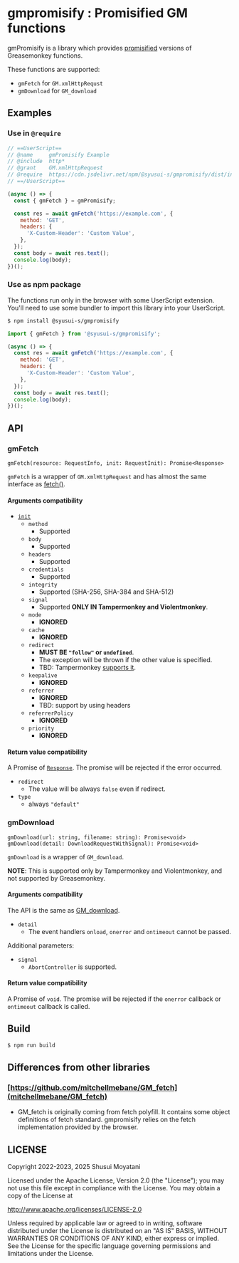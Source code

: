 # gmpromisify : Promisified GM functions

gmPromisify is a library which provides [promisified](https://developer.mozilla.org/en-US/docs/Web/JavaScript/Reference/Global_Objects/Promise) versions of Greasemonkey functions.

These functions are supported:

- `gmFetch` for `GM.xmlHttpRequst`
- `gmDownload` for `GM_download`

## Examples

### Use in `@require`

```javascript
// ==UserScript==
// @name     gmPromisify Example
// @include  http*
// @grant    GM.xmlHttpRequest
// @require  https://cdn.jsdelivr.net/npm/@syusui-s/gmpromisify/dist/index.iife.js
// ==/UserScript==

(async () => {
  const { gmFetch } = gmPromisify;

  const res = await gmFetch('https://example.com', {
    method: 'GET',
    headers: {
      'X-Custom-Header': 'Custom Value',
    },
  });
  const body = await res.text();
  console.log(body);
})();
```

### Use as npm package

The functions run only in the browser with some UserScript extension.
You'll need to use some bundler to import this library into your UserScript.

```sh
$ npm install @syusui-s/gmpromisify
```

```javascript
import { gmFetch } from '@syusui-s/gmpromisify';

(async () => {
  const res = await gmFetch('https://example.com', {
    method: 'GET',
    headers: {
      'X-Custom-Header': 'Custom Value',
    },
  });
  const body = await res.text();
  console.log(body);
})();
```

## API

### gmFetch

`gmFetch(resource: RequestInfo, init: RequestInit): Promise<Response>`

`gmFetch` is a wrapper of `GM.xmlHttpRequest` and has almost the same interface as [fetch()](https://developer.mozilla.org/en-US/docs/Web/API/fetch).

#### Arguments compatibility

- [`init`](https://developer.mozilla.org/en-US/docs/Web/API/RequestInit)
  - `method`
    - Supported
  - `body`
    - Supported
  - `headers`
    - Supported
  - `credentials`
    - Supported
  - `integrity`
    - Supported (SHA-256, SHA-384 and SHA-512)
  - `signal`
    - Supported **ONLY IN Tampermonkey and Violentmonkey**.
  - `mode`
    - **IGNORED**
  - `cache`
    - **IGNORED**
  - `redirect`
    - **MUST BE `"follow"` or `undefined`**.
    - The exception will be thrown if the other value is specified.
    - TBD: Tampermonkey [supports it](https://www.tampermonkey.net/documentation.php?locale=en#api:GM_xmlhttpRequest).
  - `keepalive`
    - **IGNORED**
  - `referrer`
    - **IGNORED**
    - TBD: support by using headers
  - `referrerPolicy`
    - **IGNORED**
  - `priority`
    - **IGNORED**

#### Return value compatibility

A Promise of [`Response`](https://developer.mozilla.org/en-US/docs/Web/API/Response).
The promise will be rejected if the error occurred.

- `redirect`
  - The value will be always `false` even if redirect.
- `type`
  - always `"default"`

### gmDownload

`gmDownload(url: string, filename: string): Promise<void>`
`gmDownload(detail: DownloadRequestWithSignal): Promise<void>`

`gmDownload` is a wrapper of `GM_download`.

**NOTE**: This is supported only by Tampermonkey and Violentmonkey, and not supported by Greasemonkey.

#### Arguments compatibility

The API is the same as [GM_download](https://www.tampermonkey.net/documentation.php?locale=en#api:GM_download).

- `detail`
  - The event handlers `onload`, `onerror` and `ontimeout` cannot be passed.

Additional parameters:

- `signal`
  - `AbortController` is supported.

#### Return value compatibility

A Promise of `void`. The promise will be rejected if the `onerror` callback or `ontimeout` callback is called.

## Build

```sh
$ npm run build
```

## Differences from other libraries

### [https://github.com/mitchellmebane/GM_fetch](mitchellmebane/GM_fetch)

- GM_fetch is originally coming from fetch polyfill. It contains some object definitions of fetch standard. gmpromisify relies on the fetch implementation provided by the browser.

## LICENSE

Copyright 2022-2023, 2025 Shusui Moyatani

Licensed under the Apache License, Version 2.0 (the "License");
you may not use this file except in compliance with the License.
You may obtain a copy of the License at

http://www.apache.org/licenses/LICENSE-2.0

Unless required by applicable law or agreed to in writing, software
distributed under the License is distributed on an "AS IS" BASIS,
WITHOUT WARRANTIES OR CONDITIONS OF ANY KIND, either express or implied.
See the License for the specific language governing permissions and
limitations under the License.

